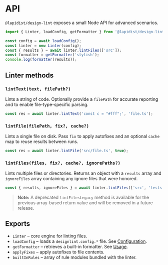 # API

`@lapidist/design-lint` exposes a small Node API for advanced scenarios.

```js
import { Linter, loadConfig, getFormatter } from '@lapidist/design-lint';

const config = await loadConfig();
const linter = new Linter(config);
const { results } = await linter.lintFiles(['src']);
const formatter = getFormatter('stylish');
console.log(formatter(results));
```

## Linter methods

### `lintText(text, filePath?)`

Lints a string of code. Optionally provide a `filePath` for accurate
reporting and to enable file-type-specific parsing.

```ts
const res = await linter.lintText('const c = "#fff";', 'file.ts');
```

### `lintFile(filePath, fix?, cache?)`

Lints a single file on disk. Pass `fix` to apply autofixes and an optional
`cache` map to reuse results between runs.

```ts
const res = await linter.lintFile('src/file.ts', true);
```

### `lintFiles(files, fix?, cache?, ignorePaths?)`

Lints multiple files or directories. Returns an object with a `results` array
and `ignoreFiles` array containing any ignore files that were honored.

```ts
const { results, ignoreFiles } = await linter.lintFiles(['src', 'tests']);
```

> **Note:** A deprecated `lintFilesLegacy` method is available for the previous
> array-based return value and will be removed in a future release.

## Exports

- `Linter` – core engine for linting files.
- `loadConfig` – loads a `designlint.config.*` file. See [Configuration](./configuration.md).
- `getFormatter` – retrieves a built-in formatter. See [Usage](./usage.md#options).
- `applyFixes` – apply autofixes to file contents.
- `builtInRules` – array of rule modules bundled with the linter.
